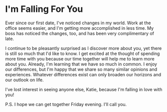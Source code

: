 # I'm Falling For You #

Ever since our first date, I've noticed changes in my world. Work at the office seems easier, and I'm getting more accomplished in less time. My boss has noticed the changes, too, and has been very complimentary of late.

I continue to be pleasantly surprised as I discover more about you, yet there is still so much that I'd like to know. I get excited at the thought of spending more time with you because our time together will help me to learn more about you. Already, I'm learning that we have so much in common. I enjoy our differences, but I'm happy that we share so many similar opinions and experiences. Whatever differences exist can only broaden our horizons and our outlook on life.

I've lost interest in seeing anyone else, Katie, because I'm falling in love with you!

P.S. I hope we can get together Friday evening. I'll call you.
